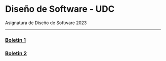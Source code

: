 # Diseño de Software - UDC

Asignatura de Diseño de Software 2023
___

### [Boletin 1](https://github.com/FerLS/DS/tree/main/Boletin%201)
### [Boletin 2](https://github.com/FerLS/DS/tree/main/Boletin%202)

